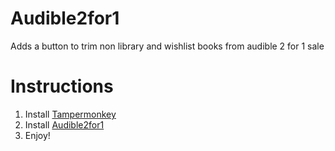 # Audible2for1
Adds a button to trim non library and wishlist books from audible 2 for 1 sale

# Instructions
1. Install [Tampermonkey](https://tampermonkey.net/)
2. Install [Audible2for1](https://github.com/DavidSchor/Audible2for1/raw/master/Audible2for1.user.js)
3. Enjoy!
